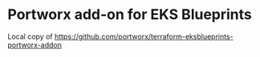 # Portworx add-on for EKS Blueprints

Local copy of https://github.com/portworx/terraform-eksblueprints-portworx-addon
